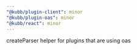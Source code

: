 ```yaml
---
"@kubb/plugin-client": minor
"@kubb/plugin-oas": minor
"@kubb/react": minor
---
```


createParser helper for plugins that are using oas
